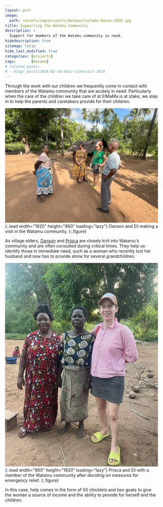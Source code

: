```yaml
---
layout: post
image: 
  path: /assets/img/projects/Watamu/tschada-house-1920.jpg
title: Supporting the Watamu Community
description: >
  Support for members of the Watamu community in need.
hidedescription: true
sitemap: false
hide_last_modified: true
categories: [projects]
tags:       [Watamu]
# related posts:
# - blog/_posts/2024-02-10-Dalu-sitevisit-2024
---
```


Through the work with our children we frequently come in contact with members of the Watamu community that are acutely in need. Particularly when the care of the children we take care of at ElMaMa is at stake, we step in to help the parents and caretakers provide for their children.

![Danson and Eli in Watamu](/assets/img/projects/Watamu/danson-tschada-1920.jpg){:.lead width="1920" height="860" loading="lazy"}
Danson and Eli making a visit in the Watamu community.
{:.figure}

As village elders, [Danson](/team/) and [Prisca](/team/) are closely knit into Watamu's community and are often consulted during critical times. They help us identify those in immediate need, such as a woman who recently lost her husband and now has to provide alone for several grandchildren.

![Prisca and Eli in the community](/assets/img/projects/Watamu/prisca-tschada-1920.jpg){:.lead width="860" height="1920" loading="lazy"}
Prisca and Eli with a member of the Watamu community after deciding on measures for emergency relief.
{:.figure}

In this case, help comes in the form of 50 chicklets and two goats to give the woman a source of income and the ability to provide for herself and the children.